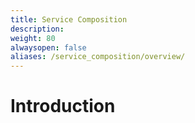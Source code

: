 ```yaml
---
title: Service Composition
description: 
weight: 80
alwaysopen: false
aliases: /service_composition/overview/
---
```


# Introduction
